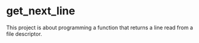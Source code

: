 # get_next_line

This project is about programming a function that returns a line
read from a file descriptor.
